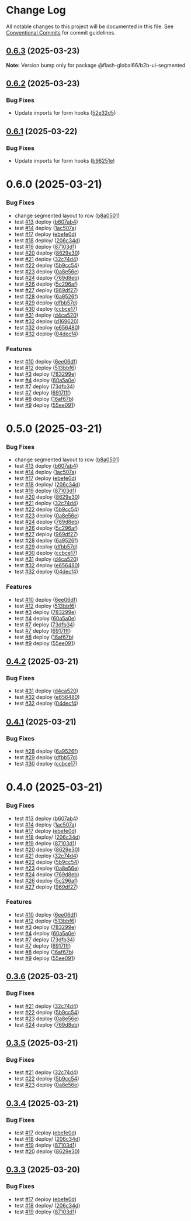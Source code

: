# Change Log

All notable changes to this project will be documented in this file.
See [Conventional Commits](https://conventionalcommits.org) for commit guidelines.

## [0.6.3](https://github.com/Flash-Global66/b2b-ui-framework/compare/@flash-global66/b2b-ui-segmented@0.6.2...@flash-global66/b2b-ui-segmented@0.6.3) (2025-03-23)

**Note:** Version bump only for package @flash-global66/b2b-ui-segmented





## [0.6.2](https://github.com/Flash-Global66/b2b-ui-framework/compare/@flash-global66/b2b-ui-segmented@0.6.1...@flash-global66/b2b-ui-segmented@0.6.2) (2025-03-23)


### Bug Fixes

* Update imports for form hooks ([52e32d5](https://github.com/Flash-Global66/b2b-ui-framework/commit/52e32d5b408f066ad4ac3a3d0cd3b7dd610bcdd5))





## [0.6.1](https://github.com/Flash-Global66/b2b-ui-framework/compare/@flash-global66/b2b-ui-segmented@0.6.0...@flash-global66/b2b-ui-segmented@0.6.1) (2025-03-22)


### Bug Fixes

* Update imports for form hooks ([b98251e](https://github.com/Flash-Global66/b2b-ui-framework/commit/b98251e29930f1edb23229fd68659419272d3f09))





# 0.6.0 (2025-03-21)


### Bug Fixes

* change segmented layout to row ([b8a0501](https://github.com/Flash-Global66/b2b-ui-framework/commit/b8a0501f974a28a58a9e7919b4cb853dda327964))
* test [#13](https://github.com/Flash-Global66/b2b-ui-framework/issues/13) deploy ([b607ab4](https://github.com/Flash-Global66/b2b-ui-framework/commit/b607ab4bd75b8ad7e5911587e79c825ec7fa195b))
* test [#14](https://github.com/Flash-Global66/b2b-ui-framework/issues/14) deploy ([1ac507a](https://github.com/Flash-Global66/b2b-ui-framework/commit/1ac507a221c66d3efedfb30b6d808a7e16c76776))
* test [#17](https://github.com/Flash-Global66/b2b-ui-framework/issues/17) deploy ([ebefe0d](https://github.com/Flash-Global66/b2b-ui-framework/commit/ebefe0d7e32cb835d5d85495fcd19e1164cef4d0))
* test [#18](https://github.com/Flash-Global66/b2b-ui-framework/issues/18) deploy/ ([206c34d](https://github.com/Flash-Global66/b2b-ui-framework/commit/206c34d9ce2033e48c8791051699d5f1ee28dcf6))
* test [#19](https://github.com/Flash-Global66/b2b-ui-framework/issues/19) deploy ([87103d1](https://github.com/Flash-Global66/b2b-ui-framework/commit/87103d1ffc389936de209ddd801205239775502c))
* test [#20](https://github.com/Flash-Global66/b2b-ui-framework/issues/20) deploy ([8629e30](https://github.com/Flash-Global66/b2b-ui-framework/commit/8629e30831071b3e1f33887c1aa5d0ee7ed9fe27))
* test [#21](https://github.com/Flash-Global66/b2b-ui-framework/issues/21) deploy ([32c74d4](https://github.com/Flash-Global66/b2b-ui-framework/commit/32c74d4063276f4ceee571ee08e89d28cf307310))
* test [#22](https://github.com/Flash-Global66/b2b-ui-framework/issues/22) deploy ([5b9cc54](https://github.com/Flash-Global66/b2b-ui-framework/commit/5b9cc5450bd49c70260a4419a75e55f32a1b8e2f))
* test [#23](https://github.com/Flash-Global66/b2b-ui-framework/issues/23) deploy ([0a8e56e](https://github.com/Flash-Global66/b2b-ui-framework/commit/0a8e56ea80aa4cec6e3fb6f123f957dfaf0eaff1))
* test [#24](https://github.com/Flash-Global66/b2b-ui-framework/issues/24) deploy ([769d8eb](https://github.com/Flash-Global66/b2b-ui-framework/commit/769d8eb32511fdadfddb21439cb3bb66dc3f818b))
* test [#26](https://github.com/Flash-Global66/b2b-ui-framework/issues/26) deploy ([5c296af](https://github.com/Flash-Global66/b2b-ui-framework/commit/5c296af26ecf5dfaeaaa6b7b53847c17423b8dbc))
* test [#27](https://github.com/Flash-Global66/b2b-ui-framework/issues/27) deploy ([969df27](https://github.com/Flash-Global66/b2b-ui-framework/commit/969df2707e7855974f06e763715879dc8c71a911))
* test [#28](https://github.com/Flash-Global66/b2b-ui-framework/issues/28) deploy ([6a9526f](https://github.com/Flash-Global66/b2b-ui-framework/commit/6a9526f986d683e05284d289c3022e35e1c7a590))
* test [#29](https://github.com/Flash-Global66/b2b-ui-framework/issues/29) deploy ([dfbb57d](https://github.com/Flash-Global66/b2b-ui-framework/commit/dfbb57dd834ea89461f4a702b6e899dcc77fb41b))
* test [#30](https://github.com/Flash-Global66/b2b-ui-framework/issues/30) deploy ([ccbce17](https://github.com/Flash-Global66/b2b-ui-framework/commit/ccbce1757ed9b36e34ffb932e4797b8c0dcaecec))
* test [#31](https://github.com/Flash-Global66/b2b-ui-framework/issues/31) deploy ([d4ca520](https://github.com/Flash-Global66/b2b-ui-framework/commit/d4ca5202850a4d24935a9c0d4b36782da94e099c))
* test [#32](https://github.com/Flash-Global66/b2b-ui-framework/issues/32) deploy ([d169620](https://github.com/Flash-Global66/b2b-ui-framework/commit/d1696200386abf947bcb392a3737daabcdbe5b69))
* test [#32](https://github.com/Flash-Global66/b2b-ui-framework/issues/32) deploy ([e656480](https://github.com/Flash-Global66/b2b-ui-framework/commit/e65648027b7b8176a9ebf453399a2bc97ee17be6))
* test [#32](https://github.com/Flash-Global66/b2b-ui-framework/issues/32) deploy ([04decf4](https://github.com/Flash-Global66/b2b-ui-framework/commit/04decf47181fe07976d01039fbc465885e49b4ea))


### Features

* test [#10](https://github.com/Flash-Global66/b2b-ui-framework/issues/10) deploy ([6ee06df](https://github.com/Flash-Global66/b2b-ui-framework/commit/6ee06dfb39ee6fd6ac13b1a106b6b414ef1cd586))
* test [#12](https://github.com/Flash-Global66/b2b-ui-framework/issues/12) deploy ([513bbf6](https://github.com/Flash-Global66/b2b-ui-framework/commit/513bbf61b3e2347f1bdd552edd38c67232b733b5))
* test [#3](https://github.com/Flash-Global66/b2b-ui-framework/issues/3) deploy ([783299e](https://github.com/Flash-Global66/b2b-ui-framework/commit/783299e1b22652d82a5ad81135e2e82b1f939210))
* test [#4](https://github.com/Flash-Global66/b2b-ui-framework/issues/4) deploy ([60a5a0e](https://github.com/Flash-Global66/b2b-ui-framework/commit/60a5a0ec2d7c2c2625fffbb1a7ee1c1a81cb6412))
* test [#7](https://github.com/Flash-Global66/b2b-ui-framework/issues/7) deploy ([73dfb34](https://github.com/Flash-Global66/b2b-ui-framework/commit/73dfb34a0bcb5b3e722782c8c6eac01a516090de))
* test [#7](https://github.com/Flash-Global66/b2b-ui-framework/issues/7) deploy ([6917fff](https://github.com/Flash-Global66/b2b-ui-framework/commit/6917fff93f51a77b170d01a4ab4b4125cea68cb5))
* test [#8](https://github.com/Flash-Global66/b2b-ui-framework/issues/8) deploy ([16af67b](https://github.com/Flash-Global66/b2b-ui-framework/commit/16af67bf91c3ce38da0eceba00ad7715c11d9675))
* test [#9](https://github.com/Flash-Global66/b2b-ui-framework/issues/9) deploy ([55ee091](https://github.com/Flash-Global66/b2b-ui-framework/commit/55ee091c603d10c85cb7d0fa687077b7f7139be3))





# 0.5.0 (2025-03-21)


### Bug Fixes

* change segmented layout to row ([b8a0501](https://github.com/Flash-Global66/b2b-ui-framework/commit/b8a0501f974a28a58a9e7919b4cb853dda327964))
* test [#13](https://github.com/Flash-Global66/b2b-ui-framework/issues/13) deploy ([b607ab4](https://github.com/Flash-Global66/b2b-ui-framework/commit/b607ab4bd75b8ad7e5911587e79c825ec7fa195b))
* test [#14](https://github.com/Flash-Global66/b2b-ui-framework/issues/14) deploy ([1ac507a](https://github.com/Flash-Global66/b2b-ui-framework/commit/1ac507a221c66d3efedfb30b6d808a7e16c76776))
* test [#17](https://github.com/Flash-Global66/b2b-ui-framework/issues/17) deploy ([ebefe0d](https://github.com/Flash-Global66/b2b-ui-framework/commit/ebefe0d7e32cb835d5d85495fcd19e1164cef4d0))
* test [#18](https://github.com/Flash-Global66/b2b-ui-framework/issues/18) deploy/ ([206c34d](https://github.com/Flash-Global66/b2b-ui-framework/commit/206c34d9ce2033e48c8791051699d5f1ee28dcf6))
* test [#19](https://github.com/Flash-Global66/b2b-ui-framework/issues/19) deploy ([87103d1](https://github.com/Flash-Global66/b2b-ui-framework/commit/87103d1ffc389936de209ddd801205239775502c))
* test [#20](https://github.com/Flash-Global66/b2b-ui-framework/issues/20) deploy ([8629e30](https://github.com/Flash-Global66/b2b-ui-framework/commit/8629e30831071b3e1f33887c1aa5d0ee7ed9fe27))
* test [#21](https://github.com/Flash-Global66/b2b-ui-framework/issues/21) deploy ([32c74d4](https://github.com/Flash-Global66/b2b-ui-framework/commit/32c74d4063276f4ceee571ee08e89d28cf307310))
* test [#22](https://github.com/Flash-Global66/b2b-ui-framework/issues/22) deploy ([5b9cc54](https://github.com/Flash-Global66/b2b-ui-framework/commit/5b9cc5450bd49c70260a4419a75e55f32a1b8e2f))
* test [#23](https://github.com/Flash-Global66/b2b-ui-framework/issues/23) deploy ([0a8e56e](https://github.com/Flash-Global66/b2b-ui-framework/commit/0a8e56ea80aa4cec6e3fb6f123f957dfaf0eaff1))
* test [#24](https://github.com/Flash-Global66/b2b-ui-framework/issues/24) deploy ([769d8eb](https://github.com/Flash-Global66/b2b-ui-framework/commit/769d8eb32511fdadfddb21439cb3bb66dc3f818b))
* test [#26](https://github.com/Flash-Global66/b2b-ui-framework/issues/26) deploy ([5c296af](https://github.com/Flash-Global66/b2b-ui-framework/commit/5c296af26ecf5dfaeaaa6b7b53847c17423b8dbc))
* test [#27](https://github.com/Flash-Global66/b2b-ui-framework/issues/27) deploy ([969df27](https://github.com/Flash-Global66/b2b-ui-framework/commit/969df2707e7855974f06e763715879dc8c71a911))
* test [#28](https://github.com/Flash-Global66/b2b-ui-framework/issues/28) deploy ([6a9526f](https://github.com/Flash-Global66/b2b-ui-framework/commit/6a9526f986d683e05284d289c3022e35e1c7a590))
* test [#29](https://github.com/Flash-Global66/b2b-ui-framework/issues/29) deploy ([dfbb57d](https://github.com/Flash-Global66/b2b-ui-framework/commit/dfbb57dd834ea89461f4a702b6e899dcc77fb41b))
* test [#30](https://github.com/Flash-Global66/b2b-ui-framework/issues/30) deploy ([ccbce17](https://github.com/Flash-Global66/b2b-ui-framework/commit/ccbce1757ed9b36e34ffb932e4797b8c0dcaecec))
* test [#31](https://github.com/Flash-Global66/b2b-ui-framework/issues/31) deploy ([d4ca520](https://github.com/Flash-Global66/b2b-ui-framework/commit/d4ca5202850a4d24935a9c0d4b36782da94e099c))
* test [#32](https://github.com/Flash-Global66/b2b-ui-framework/issues/32) deploy ([e656480](https://github.com/Flash-Global66/b2b-ui-framework/commit/e65648027b7b8176a9ebf453399a2bc97ee17be6))
* test [#32](https://github.com/Flash-Global66/b2b-ui-framework/issues/32) deploy ([04decf4](https://github.com/Flash-Global66/b2b-ui-framework/commit/04decf47181fe07976d01039fbc465885e49b4ea))


### Features

* test [#10](https://github.com/Flash-Global66/b2b-ui-framework/issues/10) deploy ([6ee06df](https://github.com/Flash-Global66/b2b-ui-framework/commit/6ee06dfb39ee6fd6ac13b1a106b6b414ef1cd586))
* test [#12](https://github.com/Flash-Global66/b2b-ui-framework/issues/12) deploy ([513bbf6](https://github.com/Flash-Global66/b2b-ui-framework/commit/513bbf61b3e2347f1bdd552edd38c67232b733b5))
* test [#3](https://github.com/Flash-Global66/b2b-ui-framework/issues/3) deploy ([783299e](https://github.com/Flash-Global66/b2b-ui-framework/commit/783299e1b22652d82a5ad81135e2e82b1f939210))
* test [#4](https://github.com/Flash-Global66/b2b-ui-framework/issues/4) deploy ([60a5a0e](https://github.com/Flash-Global66/b2b-ui-framework/commit/60a5a0ec2d7c2c2625fffbb1a7ee1c1a81cb6412))
* test [#7](https://github.com/Flash-Global66/b2b-ui-framework/issues/7) deploy ([73dfb34](https://github.com/Flash-Global66/b2b-ui-framework/commit/73dfb34a0bcb5b3e722782c8c6eac01a516090de))
* test [#7](https://github.com/Flash-Global66/b2b-ui-framework/issues/7) deploy ([6917fff](https://github.com/Flash-Global66/b2b-ui-framework/commit/6917fff93f51a77b170d01a4ab4b4125cea68cb5))
* test [#8](https://github.com/Flash-Global66/b2b-ui-framework/issues/8) deploy ([16af67b](https://github.com/Flash-Global66/b2b-ui-framework/commit/16af67bf91c3ce38da0eceba00ad7715c11d9675))
* test [#9](https://github.com/Flash-Global66/b2b-ui-framework/issues/9) deploy ([55ee091](https://github.com/Flash-Global66/b2b-ui-framework/commit/55ee091c603d10c85cb7d0fa687077b7f7139be3))





## [0.4.2](https://github.com/Flash-Global66/b2b-ui-framework/compare/@flash-global66/b2b-ui-segmented@0.4.1...@flash-global66/b2b-ui-segmented@0.4.2) (2025-03-21)


### Bug Fixes

* test [#31](https://github.com/Flash-Global66/b2b-ui-framework/issues/31) deploy ([d4ca520](https://github.com/Flash-Global66/b2b-ui-framework/commit/d4ca5202850a4d24935a9c0d4b36782da94e099c))
* test [#32](https://github.com/Flash-Global66/b2b-ui-framework/issues/32) deploy ([e656480](https://github.com/Flash-Global66/b2b-ui-framework/commit/e65648027b7b8176a9ebf453399a2bc97ee17be6))
* test [#32](https://github.com/Flash-Global66/b2b-ui-framework/issues/32) deploy ([04decf4](https://github.com/Flash-Global66/b2b-ui-framework/commit/04decf47181fe07976d01039fbc465885e49b4ea))





## [0.4.1](https://github.com/Flash-Global66/b2b-ui-framework/compare/@flash-global66/b2b-ui-segmented@0.4.0...@flash-global66/b2b-ui-segmented@0.4.1) (2025-03-21)


### Bug Fixes

* test [#28](https://github.com/Flash-Global66/b2b-ui-framework/issues/28) deploy ([6a9526f](https://github.com/Flash-Global66/b2b-ui-framework/commit/6a9526f986d683e05284d289c3022e35e1c7a590))
* test [#29](https://github.com/Flash-Global66/b2b-ui-framework/issues/29) deploy ([dfbb57d](https://github.com/Flash-Global66/b2b-ui-framework/commit/dfbb57dd834ea89461f4a702b6e899dcc77fb41b))
* test [#30](https://github.com/Flash-Global66/b2b-ui-framework/issues/30) deploy ([ccbce17](https://github.com/Flash-Global66/b2b-ui-framework/commit/ccbce1757ed9b36e34ffb932e4797b8c0dcaecec))





# 0.4.0 (2025-03-21)


### Bug Fixes

* test [#13](https://github.com/Flash-Global66/b2b-ui-framework/issues/13) deploy ([b607ab4](https://github.com/Flash-Global66/b2b-ui-framework/commit/b607ab4bd75b8ad7e5911587e79c825ec7fa195b))
* test [#14](https://github.com/Flash-Global66/b2b-ui-framework/issues/14) deploy ([1ac507a](https://github.com/Flash-Global66/b2b-ui-framework/commit/1ac507a221c66d3efedfb30b6d808a7e16c76776))
* test [#17](https://github.com/Flash-Global66/b2b-ui-framework/issues/17) deploy ([ebefe0d](https://github.com/Flash-Global66/b2b-ui-framework/commit/ebefe0d7e32cb835d5d85495fcd19e1164cef4d0))
* test [#18](https://github.com/Flash-Global66/b2b-ui-framework/issues/18) deploy/ ([206c34d](https://github.com/Flash-Global66/b2b-ui-framework/commit/206c34d9ce2033e48c8791051699d5f1ee28dcf6))
* test [#19](https://github.com/Flash-Global66/b2b-ui-framework/issues/19) deploy ([87103d1](https://github.com/Flash-Global66/b2b-ui-framework/commit/87103d1ffc389936de209ddd801205239775502c))
* test [#20](https://github.com/Flash-Global66/b2b-ui-framework/issues/20) deploy ([8629e30](https://github.com/Flash-Global66/b2b-ui-framework/commit/8629e30831071b3e1f33887c1aa5d0ee7ed9fe27))
* test [#21](https://github.com/Flash-Global66/b2b-ui-framework/issues/21) deploy ([32c74d4](https://github.com/Flash-Global66/b2b-ui-framework/commit/32c74d4063276f4ceee571ee08e89d28cf307310))
* test [#22](https://github.com/Flash-Global66/b2b-ui-framework/issues/22) deploy ([5b9cc54](https://github.com/Flash-Global66/b2b-ui-framework/commit/5b9cc5450bd49c70260a4419a75e55f32a1b8e2f))
* test [#23](https://github.com/Flash-Global66/b2b-ui-framework/issues/23) deploy ([0a8e56e](https://github.com/Flash-Global66/b2b-ui-framework/commit/0a8e56ea80aa4cec6e3fb6f123f957dfaf0eaff1))
* test [#24](https://github.com/Flash-Global66/b2b-ui-framework/issues/24) deploy ([769d8eb](https://github.com/Flash-Global66/b2b-ui-framework/commit/769d8eb32511fdadfddb21439cb3bb66dc3f818b))
* test [#26](https://github.com/Flash-Global66/b2b-ui-framework/issues/26) deploy ([5c296af](https://github.com/Flash-Global66/b2b-ui-framework/commit/5c296af26ecf5dfaeaaa6b7b53847c17423b8dbc))
* test [#27](https://github.com/Flash-Global66/b2b-ui-framework/issues/27) deploy ([969df27](https://github.com/Flash-Global66/b2b-ui-framework/commit/969df2707e7855974f06e763715879dc8c71a911))


### Features

* test [#10](https://github.com/Flash-Global66/b2b-ui-framework/issues/10) deploy ([6ee06df](https://github.com/Flash-Global66/b2b-ui-framework/commit/6ee06dfb39ee6fd6ac13b1a106b6b414ef1cd586))
* test [#12](https://github.com/Flash-Global66/b2b-ui-framework/issues/12) deploy ([513bbf6](https://github.com/Flash-Global66/b2b-ui-framework/commit/513bbf61b3e2347f1bdd552edd38c67232b733b5))
* test [#3](https://github.com/Flash-Global66/b2b-ui-framework/issues/3) deploy ([783299e](https://github.com/Flash-Global66/b2b-ui-framework/commit/783299e1b22652d82a5ad81135e2e82b1f939210))
* test [#4](https://github.com/Flash-Global66/b2b-ui-framework/issues/4) deploy ([60a5a0e](https://github.com/Flash-Global66/b2b-ui-framework/commit/60a5a0ec2d7c2c2625fffbb1a7ee1c1a81cb6412))
* test [#7](https://github.com/Flash-Global66/b2b-ui-framework/issues/7) deploy ([73dfb34](https://github.com/Flash-Global66/b2b-ui-framework/commit/73dfb34a0bcb5b3e722782c8c6eac01a516090de))
* test [#7](https://github.com/Flash-Global66/b2b-ui-framework/issues/7) deploy ([6917fff](https://github.com/Flash-Global66/b2b-ui-framework/commit/6917fff93f51a77b170d01a4ab4b4125cea68cb5))
* test [#8](https://github.com/Flash-Global66/b2b-ui-framework/issues/8) deploy ([16af67b](https://github.com/Flash-Global66/b2b-ui-framework/commit/16af67bf91c3ce38da0eceba00ad7715c11d9675))
* test [#9](https://github.com/Flash-Global66/b2b-ui-framework/issues/9) deploy ([55ee091](https://github.com/Flash-Global66/b2b-ui-framework/commit/55ee091c603d10c85cb7d0fa687077b7f7139be3))





## [0.3.6](https://github.com/Flash-Global66/b2b-ui-framework/compare/@flash-global66/b2b-ui-segmented@0.3.4...@flash-global66/b2b-ui-segmented@0.3.6) (2025-03-21)


### Bug Fixes

* test [#21](https://github.com/Flash-Global66/b2b-ui-framework/issues/21) deploy ([32c74d4](https://github.com/Flash-Global66/b2b-ui-framework/commit/32c74d4063276f4ceee571ee08e89d28cf307310))
* test [#22](https://github.com/Flash-Global66/b2b-ui-framework/issues/22) deploy ([5b9cc54](https://github.com/Flash-Global66/b2b-ui-framework/commit/5b9cc5450bd49c70260a4419a75e55f32a1b8e2f))
* test [#23](https://github.com/Flash-Global66/b2b-ui-framework/issues/23) deploy ([0a8e56e](https://github.com/Flash-Global66/b2b-ui-framework/commit/0a8e56ea80aa4cec6e3fb6f123f957dfaf0eaff1))
* test [#24](https://github.com/Flash-Global66/b2b-ui-framework/issues/24) deploy ([769d8eb](https://github.com/Flash-Global66/b2b-ui-framework/commit/769d8eb32511fdadfddb21439cb3bb66dc3f818b))





## [0.3.5](https://github.com/Flash-Global66/b2b-ui-framework/compare/@flash-global66/b2b-ui-segmented@0.3.4...@flash-global66/b2b-ui-segmented@0.3.5) (2025-03-21)


### Bug Fixes

* test [#21](https://github.com/Flash-Global66/b2b-ui-framework/issues/21) deploy ([32c74d4](https://github.com/Flash-Global66/b2b-ui-framework/commit/32c74d4063276f4ceee571ee08e89d28cf307310))
* test [#22](https://github.com/Flash-Global66/b2b-ui-framework/issues/22) deploy ([5b9cc54](https://github.com/Flash-Global66/b2b-ui-framework/commit/5b9cc5450bd49c70260a4419a75e55f32a1b8e2f))
* test [#23](https://github.com/Flash-Global66/b2b-ui-framework/issues/23) deploy ([0a8e56e](https://github.com/Flash-Global66/b2b-ui-framework/commit/0a8e56ea80aa4cec6e3fb6f123f957dfaf0eaff1))





## [0.3.4](https://github.com/Flash-Global66/b2b-ui-framework/compare/@flash-global66/b2b-ui-segmented@0.3.2...@flash-global66/b2b-ui-segmented@0.3.4) (2025-03-21)


### Bug Fixes

* test [#17](https://github.com/Flash-Global66/b2b-ui-framework/issues/17) deploy ([ebefe0d](https://github.com/Flash-Global66/b2b-ui-framework/commit/ebefe0d7e32cb835d5d85495fcd19e1164cef4d0))
* test [#18](https://github.com/Flash-Global66/b2b-ui-framework/issues/18) deploy/ ([206c34d](https://github.com/Flash-Global66/b2b-ui-framework/commit/206c34d9ce2033e48c8791051699d5f1ee28dcf6))
* test [#19](https://github.com/Flash-Global66/b2b-ui-framework/issues/19) deploy ([87103d1](https://github.com/Flash-Global66/b2b-ui-framework/commit/87103d1ffc389936de209ddd801205239775502c))
* test [#20](https://github.com/Flash-Global66/b2b-ui-framework/issues/20) deploy ([8629e30](https://github.com/Flash-Global66/b2b-ui-framework/commit/8629e30831071b3e1f33887c1aa5d0ee7ed9fe27))





## [0.3.3](https://github.com/Flash-Global66/b2b-ui-framework/compare/@flash-global66/b2b-ui-segmented@0.3.2...@flash-global66/b2b-ui-segmented@0.3.3) (2025-03-20)


### Bug Fixes

* test [#17](https://github.com/Flash-Global66/b2b-ui-framework/issues/17) deploy ([ebefe0d](https://github.com/Flash-Global66/b2b-ui-framework/commit/ebefe0d7e32cb835d5d85495fcd19e1164cef4d0))
* test [#18](https://github.com/Flash-Global66/b2b-ui-framework/issues/18) deploy/ ([206c34d](https://github.com/Flash-Global66/b2b-ui-framework/commit/206c34d9ce2033e48c8791051699d5f1ee28dcf6))
* test [#19](https://github.com/Flash-Global66/b2b-ui-framework/issues/19) deploy ([87103d1](https://github.com/Flash-Global66/b2b-ui-framework/commit/87103d1ffc389936de209ddd801205239775502c))
